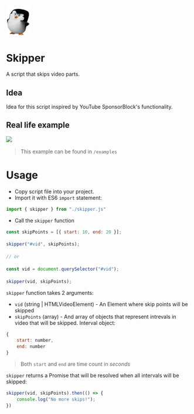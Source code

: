 <img src="./assets/skipper.png" width="64">  

# Skipper
A script that skips video parts. 

## Idea
Idea for this script inspired by YouTube SponsorBlock's functionality.

## Real life example
<img src="./assets/skipper.gif" width="400">  

> This example can be found in `/examples`

# Usage
- Copy script file into your project.
- Import it with ES6 `import` statement:
```js
import { skipper } from "./skipper.js"
```
- Call the `skipper` function
```js
const skipPoints = [{ start: 10, end: 20 }];

skipper("#vid", skipPoints);

// or

const vid = document.querySelector("#vid");

skipper(vid, skipPoints);
```

`skipper` function takes 2 arguments:
- `vid` (string | HTMLVideoElement) - An Element where skip points will be skipped
- `skipPoints` (array) - And array of objects that represent intrevals in video that will be skipped.
Interval object:
```js
{ 
    start: number, 
    end: number 
}
```
> Both `start` and `end` are time count in *seconds*  
  
`skipper` returns a Promise that will be resolved when all intervals will be skipped:
```js
skipper(vid, skipPoints).then(() => {
    console.log("No more skips!");
})
```
